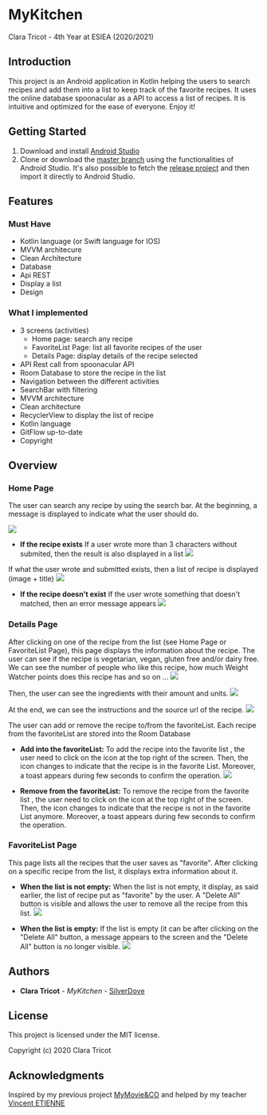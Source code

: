 # MyKitchen
Clara Tricot - 4th Year at ESIEA (2020/2021)

## Introduction
This project is an Android application in Kotlin helping the users to search recipes and add them into a list to keep track of the favorite recipes.
It uses the online database spoonacular as a API to access a list of recipes.
It is intuitive and optimized for the ease of everyone. Enjoy it!

## Getting Started
1. Download and install [Android Studio](https://developer.android.com/studio/)
2. Clone or download the [master branch](https://github.com/SilverDove/MyKitchen.git) using the functionalities of Android Studio. 
It's also possible to fetch the [release project]() and then import it directly to Android Studio.


## Features

### Must Have
* Kotlin language (or Swift language for IOS)
* MVVM architecure
* Clean Architecture
* Database
* Api REST
* Display a list
* Design

### What I implemented
* 3 screens (activities)
    * Home page: search any recipe
    * FavoriteList Page: list all favorite recipes of the user
    * Details Page: display details of the recipe selected
* API Rest call from spoonacular API
* Room Database to store the recipe in the list
* Navigation between the different activities
* SearchBar with filtering
* MVVM architecture
* Clean architecture
* RecyclerView to display the list of recipe
* Kotlin language
* GitFlow up-to-date
* Copyright


 ## Overview
 
 ### Home Page
  The user can search any recipe by using the search bar. At the beginning, a message is displayed to indicate what the user should do.
 
 ![](https://github.com/SilverDove/MyKitchen/blob/master/ScreenShots/Home_Page.png)

 * **If the recipe exists** 
 If a user wrote more than 3 characters without submited, then the result is also displayed in a list
  ![](https://github.com/SilverDove/MyKitchen/blob/master/ScreenShots/Home_Page_Incomplete_Search.png)
  
 If what the user wrote and submitted exists, then a list of recipe is displayed (image + title)
  ![](https://github.com/SilverDove/MyKitchen/blob/master/ScreenShots/Home_Page_Search.png)
 
 * **If the recipe doesn't exist** If the user wrote something that doesn't matched, then an error message appears
  ![](https://github.com/SilverDove/MyKitchen/blob/master/ScreenShots/Home_Page_Error.png)
 
 ### Details Page
 After clicking on one of the recipe from the list (see Home Page or FavoriteList Page), this page displays the information about the recipe. 
 The user can see if the recipe is vegetarian, vegan, gluten free and/or dairy free. 
 We can see the number of people who like this recipe, how much Weight Watcher points does this recipe has and so on ...
 ![](https://github.com/SilverDove/MyKitchen/blob/master/ScreenShots/Details1.png)
 
 Then, the user can see the ingredients with their amount and units. 
 ![](https://github.com/SilverDove/MyKitchen/blob/master/ScreenShots/Details2.png)

At the end, we can see the instructions and the source url of the recipe.
![](https://github.com/SilverDove/MyKitchen/blob/master/ScreenShots/Details3.png)
 
 The user can add or remove the recipe to/from the favoriteList. Each recipe from the favoriteList are stored into the Room Database
  * **Add into the favoriteList:** 
  To add the recipe into the favorite list , the user need to click on the icon at the top right of the screen. Then, the icon changes to indicate that the recipe is in the favorite List. Moreover, a toast appears during few seconds to confirm the operation.
  ![](https://github.com/SilverDove/MyKitchen/blob/master/ScreenShots/Details_Page_Add.png) 
 
  * **Remove from the favoriteList:** 
  To remove the recipe from the favorite list , the user need to click on the icon at the top right of the screen. Then, the icon changes to indicate that the recipe is not in the favorite List anymore. Moreover, a toast appears during few seconds to confirm the operation.
 ![]()

 ### FavoriteList Page
 This page lists all the recipes that the user saves as "favorite". After clicking on a specific recipe from the list, it displays extra information about it. 

 * **When the list is not empty:** 
 When the list is not empty, it display, as said earlier, the list of recipe put as "favorite" by the user. A "Delete All" button is visible and allows the user to remove all the recipe from this list.
 ![](https://github.com/SilverDove/MyKitchen/blob/master/ScreenShots/Favorite_List.png)
 
 * **When the list is empty:** 
 If the list is empty (it can be after clicking on the "Delete All" button, a message appears to the screen and the "Delete All" button is no longer visible.
 ![](https://github.com/SilverDove/MyKitchen/blob/master/ScreenShots/Favorite_List_empty.png)    

 ## Authors
  * **Clara Tricot** - *MyKitchen* - [SilverDove](https://github.com/SilverDove)
 
 ## License
 This project is licensed under the MIT license.

 Copyright (c) 2020 Clara Tricot
 
 ## Acknowledgments
 Inspired by my previous project [MyMovie&CO](https://github.com/SilverDove/MyMoviesAndCO) and helped by my teacher [Vincent ETIENNE](https://github.com/vincent-etienne)
  
  
